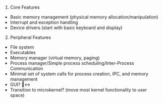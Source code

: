 1. Core Features
- Basic memory management (physical memory allocation/manipulation)
- Interrupt and exception handling
- Device drivers (start with basic keyboard and display)


2. Peripheral Features
- File system
- Executables
- Memory manager (virtual memory, paging)
- Process manager/Simple process scheduling/Inter-Process Communication
- Minimal set of system calls for process creation, IPC, and memory management
- GUI? 🙂‍↔️
- Transition to microkernel? (move most kernel functionality to user space)
